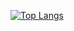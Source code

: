 [![Top Langs](https://github-readme-stats.vercel.app/api/top-langs/?username=EternalQuasar0206&theme=dark&layout=compact&show_icons=true&title_color=6e40c9&icon_color=6e40c9)](https://github.com/diegosparente/github-readme-stats)
